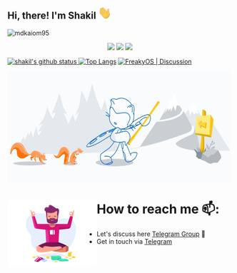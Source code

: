 ## Hi, there! I'm Shakil  <img src="https://github.com/mdkaiom95/mdkaiom95/blob/master/Hi.gif" width="30px">

<img src="https://komarev.com/ghpvc/?username=mdkaiom95&style=flat-square" alt="mdkaiom95" /><br>

<p align="center">
<a href="https://github.com/mdkaiom95"> <img src="https://img.shields.io/badge/-Github-000?style=flat&logo=Github&logoColor=white" /></a>
<a href="https://www.instagram.com/md_kaium_hossain"> <img src="https://img.shields.io/badge/-Instagram-c13584?style=flat&labelColor=c13584&logo=instagram&logoColor=white" /></a>
<a href="mailto:mdkaiom95@gmail.com"> <img src="https://img.shields.io/badge/-Gmail-c14438?style=flat&logo=Gmail&logoColor=white" /></p></a>

[![shakil's github status](https://github-readme-stats.vercel.app/api?username=mdkaiom95&show_icons=true&count_private=true&hide_border=false&title_color=eb0029&icon_color=eb0029&include_all_commits=true)
![Top Langs](https://github-readme-stats.vercel.app/api/top-langs/?username=mdkaiom95&layout=compact&hide_border=false&title_color=eb0029)](https://github.com/mdkaiom95) 
<a href="https://t.me/freakyos"><img alt="FreakyOS | Discussion" src="https://img.shields.io/badge/dynamic/json?logo=telegram&label=%40freakyos&labelColor=282c34&suffix=+members&color=eb0029&query=%24.data.totalSubs&url=https%3A%2F%2Fapi.spencerwoo.com%2Fsubstats%2F%3Fsource%3Dtelegram%26queryKey%3Dfreakyos&longCache=true"/></a>

<img align="center" width="500" height="250"
src="https://github.com/mdkaiom95/mdkaiom95/blob/master/Logo.png?raw=true">

<!--
**mdkaiom95/mdkaiom95** is a ✨ _special_ ✨ repository because its `README.md` (this file) appears on your GitHub profile.

Here are some ideas to get you started:

- 🔭 I’m currently working on ...
- 🌱 I’m currently learning ...
- 👯 I’m looking to collaborate on ...
- 🤔 I’m looking for help with ...
- 💬 Ask me about ...
- 📫 How to reach me: ...
- 😄 Pronouns: ...
- ⚡ Fun fact: ...
-->
# How to reach me 📫: <img align="left" width="200" height="150" src="https://github.com/mdkaiom95/mdkaiom95/blob/master/080f909da46192c0db62b76330302b0c.gif?raw=true">
- Let's discuss here <a href="https://t.me/AlpineProton"> Telegram Group</a> 🏓
- Get in touch via <a href="https://t.me/Shakil29">Telegram</a>
